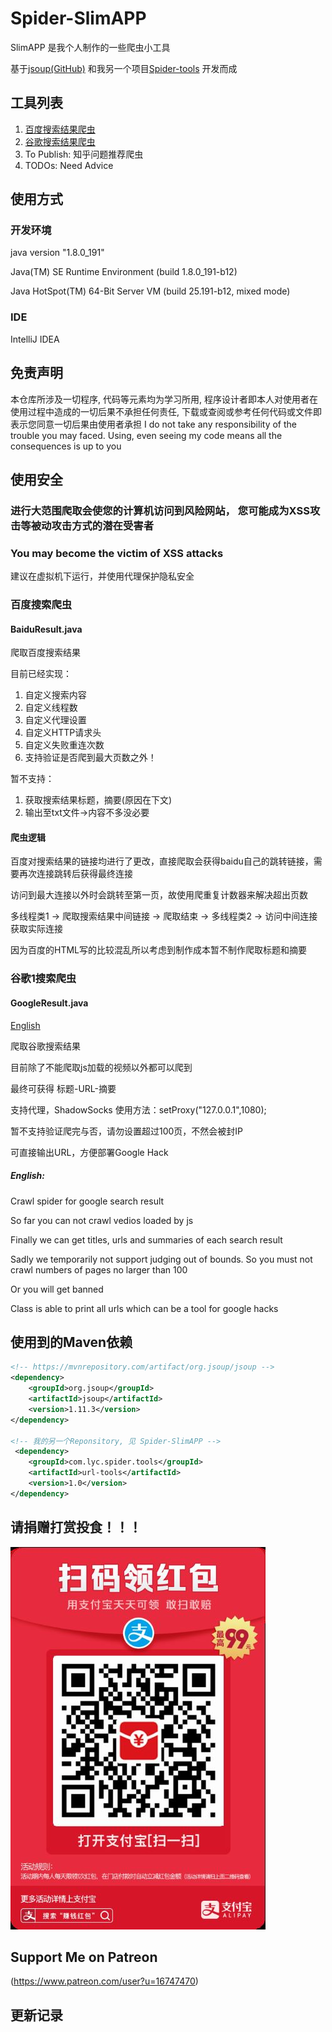 # Spider-SlimAPP

SlimAPP 是我个人制作的一些爬虫小工具

基于[jsoup](https://mvnrepository.com/artifact/org.jsoup/jsoup/1.11.3)[(GitHub)](https://github.com/jhy/jsoup) 和我另一个项目[Spider-tools](https://github.com/50Death/Spider-Tools) 开发而成

## 工具列表
1. [百度搜索结果爬虫](https://github.com/50Death/Spider-SlimAPP/blob/master/SlimApp/src/main/java/com/lyc/spider/slimapp/BaiduResult.java)
2. [谷歌搜索结果爬虫](https://github.com/50Death/Spider-SlimAPP/blob/master/SlimApp/src/main/java/com/lyc/spider/slimapp/GoogleResult.java)
3. To Publish: 知乎问题推荐爬虫
4. TODOs: Need Advice

## 使用方式

### 开发环境
java version "1.8.0_191"

Java(TM) SE Runtime Environment (build 1.8.0_191-b12)

Java HotSpot(TM) 64-Bit Server VM (build 25.191-b12, mixed mode)

### IDE
IntelliJ IDEA

## 免责声明
本仓库所涉及一切程序, 代码等元素均为学习所用, 程序设计者即本人对使用者在使用过程中造成的一切后果不承担任何责任, 下载或查阅或参考任何代码或文件即表示您同意一切后果由使用者承担
I do not take any responsibility of the trouble you may faced. Using, even seeing my code means all the consequences is up to you

## 使用安全
### 进行大范围爬取会使您的计算机访问到风险网站， 您可能成为XSS攻击等被动攻击方式的潜在受害者
### You may become the victim of XSS attacks

建议在虚拟机下运行，并使用代理保护隐私安全

### 百度搜索爬虫
#### BaiduResult.java
爬取百度搜索结果

目前已经实现：
1. 自定义搜索内容
2. 自定义线程数
3. 自定义代理设置
4. 自定义HTTP请求头
5. 自定义失败重连次数
6. 支持验证是否爬到最大页数之外！

暂不支持：
1. 获取搜索结果标题，摘要(原因在下文)
2. 输出至txt文件->内容不多没必要

#### 爬虫逻辑
百度对搜索结果的链接均进行了更改，直接爬取会获得baidu自己的跳转链接，需要再次连接跳转后获得最终连接

访问到最大连接以外时会跳转至第一页，故使用爬重复计数器来解决超出页数

多线程类1 -> 爬取搜索结果中间链接 -> 爬取结束 -> 多线程类2 -> 访问中间连接获取实际连接

因为百度的HTML写的比较混乱所以考虑到制作成本暂不制作爬取标题和摘要

### 谷歌1搜索爬虫
#### GoogleResult.java
[English](https://github.com/50Death/Spider-SlimAPP/blob/master/README.md#english)

爬取谷歌搜索结果

目前除了不能爬取js加载的视频以外都可以爬到

最终可获得 标题-URL-摘要

支持代理，ShadowSocks 使用方法：setProxy("127.0.0.1",1080);

暂不支持验证爬完与否，请勿设置超过100页，不然会被封IP

可直接输出URL，方便部署Google Hack

##### English:
Crawl spider for google search result

So far you can not crawl vedios loaded by js

Finally we can get titles, urls and summaries of each search result

Sadly we temporarily not support judging out of bounds. So you must not crawl numbers of pages no larger than 100

Or you will get banned

Class is able to print all urls which can be a tool for google hacks

## 使用到的Maven依赖
```xml
<!-- https://mvnrepository.com/artifact/org.jsoup/jsoup -->
<dependency>
    <groupId>org.jsoup</groupId>
    <artifactId>jsoup</artifactId>
    <version>1.11.3</version>
</dependency>

<!-- 我的另一个Reponsitory, 见 Spider-SlimAPP -->
 <dependency>
    <groupId>com.lyc.spider.tools</groupId>
    <artifactId>url-tools</artifactId>
    <version>1.0</version>
</dependency>
```
## 请捐赠打赏投食！！！
![图片加载失败](https://github.com/50Death/CipheredSocketChat/blob/master/Pictures/%E6%94%AF%E4%BB%98%E5%AE%9D%E7%BA%A2%E5%8C%85.jpg)

## Support Me on Patreon
(https://www.patreon.com/user?u=16747470)

## 更新记录

